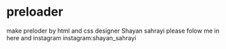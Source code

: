# preloader
make preloder by html and css
designer Shayan sahrayi
please folow me in here and instagram
instagram:shayan_sahrayi
